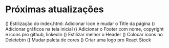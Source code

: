 # Próximas atualizações

() Estilização do index.html: Adicionar Icon e mudar o Title da página
() Adicionar gráficos na tela inicial
() Adicionar o Footer com nome, copyright e icons pro github, linkedin
() Estilizar melhor o Header
() Colocar icons no Deletebtn
() Mudar paleta de cores
() Criar uma logo pro React Stock
